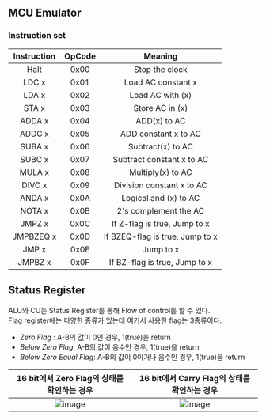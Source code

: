 ## MCU Emulator


### Instruction set
|Instruction|OpCode|Meaning|
|:---:|:---:|:---:|
Halt| 0x00|Stop the clock
LDC x|0x01|Load AC constant x
LDA x|0x02|Load AC with (x)
STA x|0x03|Store AC in (x)
ADDA x|0x04|ADD(x) to AC
ADDC x| 0x05|ADD constant x to AC
SUBA x|0x06|Subtract(x) to AC
SUBC x|0x07|Subtract constant x to AC
MULA x|0x08| Multiply(x) to AC
DIVC x|0x09| Division constant x to AC
ANDA x| 0x0A|Logical and (x) to AC
NOTA x|0x0B|2's complement the AC
JMPZ x|0x0C|If Z-flag is true, Jump to x
JMPBZEQ x|0x0D|If BZEQ-flag is true, Jump to x
JMP x| 0x0E| Jump to x
JMPBZ x|0x0F| If BZ-flag is true, Jump to x


## Status Register
ALU와  CU는  Status Register를 통해 Flow of control를 할 수 있다.</br>
Flag register에는 다양한 종류가 있는데 여기서 사용한 flag는 3종류이다.
- *Zero Flag* : A-B의 값이 0인 경우, 1(true)을 return
- *Below Zero Flag*: A-B의 값이 음수인 경우, 1(true)을 return
- *Below Zero Equal Flag*: A-B의 값이 0이거나 음수인 경우, 1(true)을 return

 |16 bit에서 Zero Flag의 상태를 확인하는 경우| 16 bit에서 Carry Flag의 상태를 확인하는 경우|
 |:---:|:---:|
![image](https://user-images.githubusercontent.com/79343830/139642840-377d2bbf-91e5-4478-b07b-ecc27c531f89.png)|![image](https://user-images.githubusercontent.com/79343830/139643198-40f4438e-428d-45ab-a879-b3d384fec7ec.png)

